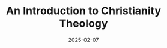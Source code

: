 ---
title: "An Introduction to Christianity Theology"
date: 2025-02-07
external_url: "\\files\\Introduction_Christianity.pdf"
category: translation
---